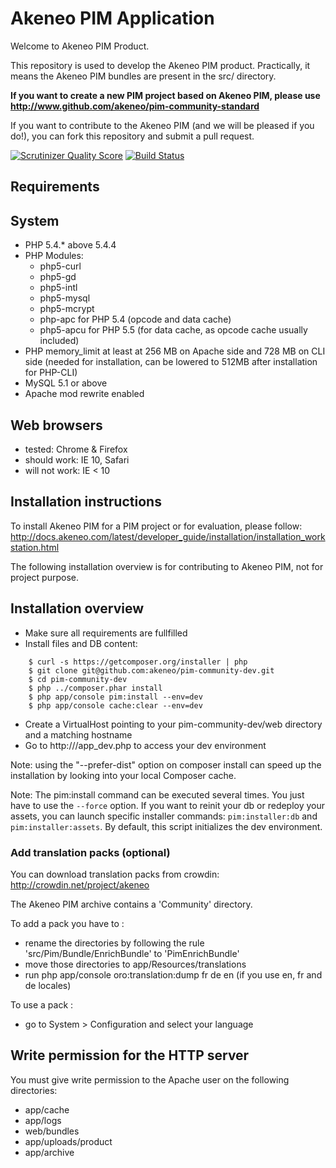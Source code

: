 Akeneo PIM Application
======================
Welcome to Akeneo PIM Product.

This repository is used to develop the Akeneo PIM product.
Practically, it means the Akeneo PIM bundles are present in the src/ directory.

**If you want to create a new PIM project based on Akeneo PIM, please use http://www.github.com/akeneo/pim-community-standard**

If you want to contribute to the Akeneo PIM (and we will be pleased if you do!), you can fork
this repository and submit a pull request.

[![Scrutinizer Quality Score](https://scrutinizer-ci.com/g/akeneo/pim-community-dev/badges/quality-score.png?s=05ef3d5d2bbfae2f9a659060b21711d275f0c1ff)](https://scrutinizer-ci.com/g/akeneo/pim-community-dev/) [![Build Status](https://travis-ci.org/akeneo/pim-community-dev.png?branch=master)](https://travis-ci.org/akeneo/pim-community-dev)

Requirements
------------
## System
 - PHP 5.4.* above 5.4.4
 - PHP Modules:
    - php5-curl
    - php5-gd
    - php5-intl
    - php5-mysql
    - php5-mcrypt
    - php-apc for PHP 5.4 (opcode and data cache)
    - php5-apcu for PHP 5.5 (for data cache, as opcode cache usually included)
 - PHP memory_limit at least at 256 MB on Apache side and 728 MB on CLI side (needed for installation, can be lowered to 512MB after installation for PHP-CLI)
 - MySQL 5.1 or above
 - Apache mod rewrite enabled

## Web browsers
 - tested: Chrome & Firefox
 - should work: IE 10, Safari
 - will not work: IE < 10

Installation instructions
-------------------------
To install Akeneo PIM for a PIM project or for evaluation, please follow:
http://docs.akeneo.com/latest/developer_guide/installation/installation_workstation.html

The following installation overview is for contributing to Akeneo PIM, not for project purpose.

## Installation overview
* Make sure all requirements are fullfilled
* Install files and DB content:

````
    $ curl -s https://getcomposer.org/installer | php
    $ git clone git@github.com:akeneo/pim-community-dev.git
    $ cd pim-community-dev
    $ php ../composer.phar install
    $ php app/console pim:install --env=dev
    $ php app/console cache:clear --env=dev
````

* Create a VirtualHost pointing to your pim-community-dev/web directory and a matching hostname
* Go to http://<my-hostname>/app_dev.php to access your dev environment

Note: using the "--prefer-dist" option on composer install can speed up
the installation by looking into your local Composer cache.

Note: The pim:install command can be executed several times. You just have to use the `--force` option.
If you want to reinit your db or redeploy your assets, you can launch specific installer commands:
`pim:installer:db` and `pim:installer:assets`.
By default, this script initializes the dev environment.

### Add translation packs (optional)

You can download translation packs from crowdin: http://crowdin.net/project/akeneo

The Akeneo PIM archive contains a 'Community' directory.

To add a pack you have to :
* rename the directories by following the rule 'src/Pim/Bundle/EnrichBundle' to 'PimEnrichBundle'
* move those directories to app/Resources/translations
* run php app/console oro:translation:dump fr de en (if you use en, fr and de locales)

To use a pack :
* go to System > Configuration and select your language

Write permission for the HTTP server
------------------------------------

You must give write permission to the Apache user on the following directories:
- app/cache
- app/logs
- web/bundles
- app/uploads/product
- app/archive

